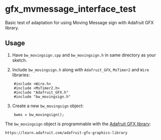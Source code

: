 
# gfx_mvmessage_interface_test

Basic test of adaptation for using Moving Message sign with Adafruit GFX
library.

## Usage

1. Have `bw_movingsign.cpp` and `bw_movingsign.h` in same directory as your sketch.

2. Include `bw_movingsign.h` along with `Adafruit_GFX`, `MsTimer2` and `Wire` libraries:

```
    #include <Wire.h>
    #include <MsTimer2.h>
    #include "Adafruit_GFX.h"
    #include "bw_movingsign.h"
```

3. Create a new `bw_movingsign` object:

```
    bwms = bw_movingsign();
```

The `bw_movingsign` object is programmable with the [Adafruit GFX library](https://learn.adafruit.com/adafruit-gfx-graphics-library):

    https://learn.adafruit.com/adafruit-gfx-graphics-library
